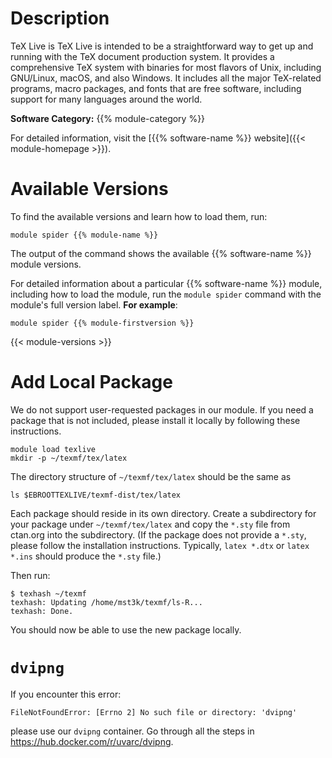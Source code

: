 # Description
TeX Live is TeX Live is intended to be a straightforward way to get up and running with the TeX document production system. It provides a comprehensive TeX system with binaries for most flavors of Unix, including GNU/Linux, macOS, and also Windows. It includes all the major TeX-related programs, macro packages, and fonts that are free software, including support for many languages around the world.

**Software Category:** {{% module-category %}}

For detailed information, visit the [{{% software-name %}} website]({{< module-homepage >}}).

# Available Versions
To find the available versions and learn how to load them, run:
```
module spider {{% module-name %}}
```

The output of the command shows the available {{% software-name %}} module versions.

For detailed information about a particular {{% software-name %}} module, including how to load the module, run the `module spider` command with the module's full version label. __For example__:
```
module spider {{% module-firstversion %}}
```

{{< module-versions >}}

# Add Local Package
We do not support user-requested packages in our module. If you need a package that is not included, please install it locally by following these instructions.

```
module load texlive
mkdir -p ~/texmf/tex/latex
```

The directory structure of `~/texmf/tex/latex` should be the same as

```
ls $EBROOTTEXLIVE/texmf-dist/tex/latex
```

Each package should reside in its own directory. Create a subdirectory for your package under `~/texmf/tex/latex` and copy the `*.sty` file from ctan.org into the subdirectory. (If the package does not provide a `*.sty`, please follow the installation instructions. Typically, `latex *.dtx` or `latex *.ins` should produce the `*.sty` file.)

Then run:

```
$ texhash ~/texmf
texhash: Updating /home/mst3k/texmf/ls-R...
texhash: Done.
```

You should now be able to use the new package locally.

# `dvipng`

If you encounter this error:
```
FileNotFoundError: [Errno 2] No such file or directory: 'dvipng'
```
please use our `dvipng` container. Go through all the steps in https://hub.docker.com/r/uvarc/dvipng.
